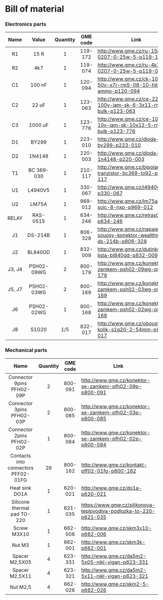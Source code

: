 # Bill of material

### Electronics parts
| Name | Value | Quantity | GME code | Link |
|:---:|:---:|:---:|:---:|---|
| R1 | 15 R | 1 | 119-172 | http://www.gme.cz/ru-15r-0207-0-25w-5-p119-172 |
| R2 | 4k7 | 1 | 119-074 | http://www.gme.cz/ru-4k7-0207-0-25w-5-p119-074 |
| C1 | 100 nF | 1 | 120-094 | http://www.gme.cz/ck-100n-50v-x7r-rm5-08-10-hitano-ammo-p120-094 |
| C2 | 22 uF | 1 | 123-063 | http://www.gme.cz/ce-22u-100v-jam-sk-6-3x11-rm2-5-bulk-p123-063 |
| C3 | 1000 uF | 1 | 123-776 | http://www.gme.cz/ce-1000u-10v-jam-sk-10x12-5-rm5-bulk-p123-776 |
| D1 | BY299 | 1 | 223-010 | http://www.gme.cz/dioda-by299-p223-010 |
| D2 | 1N4148 | 1 | 220-003 | http://www.gme.cz/dioda-1n4148-p220-003 |
| T1 | BC 369-030 | 1 | 210-117 | http://www.gme.cz/bipolarni-tranzistor-bc369-to92-p210-117 |
| U1 | L4940V5 | 1 | 330-067 | http://www.gme.cz/l4940v05-p330-067 |
| U2 | LM75A | 1 | 969-012 | http://www.gme.cz/lm75ad-soic-8-nxp-p969-012 |
| RELAY | RAS-0515 | 1 | 634-246 | http://www.gme.cz/relras0515-p634-246 |
| J1 | DS-214B | 1 | 806-328 | http://www.gme.cz/napajeci-souosy-konektor-wealthmetal-ds-214b-p806-328 |
| J2 | BL840GD | 1 | 832-009 | http://www.gme.cz/dutinkova-lista-bl840gd-p832-009 |
| J3, J4 | PSH02-09WG | 2 | 800-179 | http://www.gme.cz/konektor-se-zamkem-psh02-09wg-p800-179 |
| J5, J7 | PSH02-03WG | 2 | 800-169 | http://www.gme.cz/konektor-se-zamkem-psh02-03wg-p800-169 |
| J6 | PSH02-02WG | 1 | 800-168 | http://www.gme.cz/konektor-se-zamkem-psh02-02wg-p800-168 |
| J8 | S1G20 | 1/5 | 832-017 | http://www.gme.cz/oboustranny-kolik-s1g20-2-54mm-p832-017 |

### Mechanical parts
| Name | Quantity | GME code | Link |
|:---:|:---:|:---:|---|
| Connector 9pins PFH02-09P | 2 | 800-091 | http://www.gme.cz/konektor-se-zamkem-pfh02-09p-p800-091 |
| Connector 3pins PFH02-03P | 2 | 800-085 | http://www.gme.cz/konektor-se-zamkem-pfh02-03p-p800-085 |
| Connector 2pins PFH02-02P | 1 | 800-084 | http://www.gme.cz/konektor-se-zamkem-pfh02-02p-p800-084 |
| Contacts into connectors PFF02-01FG | 26 | 800-162 | http://www.gme.cz/kontakt-pff02-01fg-p800-162 |
| Heat sink DO1A | 1 | 620-021 | http://www.gme.cz/do1a-p620-021 |
| Silicone thermal pad TO-220 | 1 | 621-035 | https://www.gme.cz/silikonova-teplovodiva-podlozka-to-220-p621-035 |
| Screw M3X10 | 1 | 662-006 | http://www.gme.cz/skm3x10-p662-006 |
| Nut M3 | 1 | 662-001 | http://www.gme.cz/skm3k-p662-001 |
| Spacer M2,5X05 | 4 | 623-331 | http://www.gme.cz/da5m2-5x05-nikl-vigan-p623-331 |
| Spacer M2,5X11 | 4 | 623-321 | http://www.gme.cz/da5m2-5x11-nikl-vigan-p623-321 |
| Nut M2,5 | 4 | 662-026 | http://www.gme.cz/skm2-5-p662-026 |

